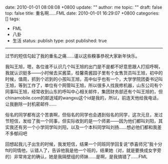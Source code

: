 date: 2010-01-01 08:08:08 +0800
update: ""
author: me
topic: ""
draft: false
top: false
title: 重名啊……FML
date: 2010-01-01 16:29:07 +0800
categories: []
tags:
- FML
- 八卦
- 生活
status: publish
type: post
published: true
---
<p>过节的短信勾起了我的重名之痛……谨以这些糗事恭祝大家新年快乐。</p>

<p>我叫王旭，嗯，各位谁不认识几个叫王旭的出门是不是都不好意思跟人打招呼啊，我就认识挺多——小时候去买酱菜，桂馨斋酱园子里有个女售货员叫王旭，初中的时候，值周，抓到个迟到的小孩叫王旭，高中似乎也有一个，大学学院团委书记叫王旭，等到工作了，单位有个网管叫王旭，所以很多人找我修机器，山东公司有个同事叫王旭，经常收到山东的呼叫中心相关邮件，集团财务部还有个叫王旭的，但chinamobile.com的邮送域的wangxu这个id是我的，所以，前连天他给我电话，让我删除一封机密邮件……</p>

<p>俗名的同学都有这个苦衷啊，但俗名的同学也会遇到俗名的同学，这次元旦，发过节短信，发给了我一个同事，但实际收到的是一个师弟——因为他们都叫刘阳，其实我还有另一个小学同学叫刘阳，以及一个本科同学叫刘扬……想必他们都和我差不多郁闷吧</p>

<p>回想起我儿子出生的时候，我发短信，结果一个同班同学回复说“恭喜师兄”我十分ft的同情他，认错人了，告诉他我是他一个班的，结果她（对，就是要换成女字旁的）非常肯定的确认，她是我隔壁组的师妹……是啊，是我搞错了……FML</p>
